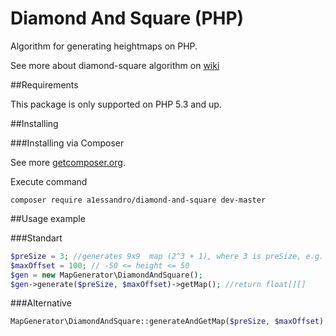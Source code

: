 # Diamond And Square (PHP)

Algorithm for generating heightmaps on PHP.

See more about diamond-square algorithm on [wiki](https://en.wikipedia.org/wiki/Diamond-square_algorithm)


##Requirements

This package is only supported on PHP 5.3 and up.


##Installing

###Installing via Composer

See more [getcomposer.org](http://getcomposer.org).

Execute command 
```
composer require a1essandro/diamond-and-square dev-master
```

 
##Usage example

###Standart

```php
$preSize = 3; //generates 9x9  map (2^3 + 1), where 3 is preSize, e.g. preSize=1 generates map 3x3
$maxOffset = 100; // -50 <= height <= 50
$gen = new MapGenerator\DiamondAndSquare();
$gen->generate($preSize, $maxOffset)->getMap(); //return float[][]
```

###Alternative

```php
MapGenerator\DiamondAndSquare::generateAndGetMap($preSize, $maxOffset); //return float[][]
```